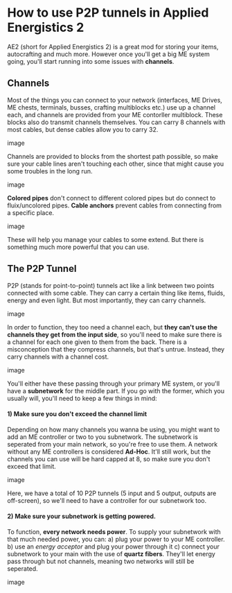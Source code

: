 # How to use P2P tunnels in Applied Energistics 2
AE2 (short for Applied Energistics 2) is a great mod for storing your items, autocrafting and much more. However once you'll get a big ME system going, you'll start running into some issues with **channels**.

## Channels 
Most of the things you can connect to your network (interfaces, ME Drives, ME chests, terminals, busses, crafting multiblocks etc.) use up a channel each, and channels are provided from your ME contorller multiblock. These blocks also do transmit channels themselves. You can carry 8 channels with most cables, but dense cables allow you to carry 32.

image

Channels are provided to blocks from the shortest path possible, so make sure your cable lines aren't touching each other, since that might cause you some troubles in the long run.

image

**Colored pipes** don't connect to different colored pipes but do connect to fluix/uncolored pipes. **Cable anchors** prevent cables from connecting from a specific place.

image

These will help you manage your cables to some extend. But there is something much more powerful that you can use.

## The P2P Tunnel
P2P (stands for point-to-point) tunnels act like a link between two points connected with some cable. They can carry a certain thing like items, fluids, energy and even light. But most importantly, they can carry channels.

image

In order to function, they too need a channel each, but **they can't use the channels they get from the input side**, so you'll need to make sure there is a channel for each one given to them from the back. There is a misconception that they compress channels, but that's untrue. Instead, they carry channels with a channel cost.

image

You'll either have these passing through your primary ME system, or you'll have a **subnetwork** for the middle part. If you go with the former, which you usually will, you'll need to keep a few things in mind:

#### 1) Make sure you don't exceed the channel limit
Depending on how many channels you wanna be using, you might want to add an ME controller or two to you subnetwork. The subnetwork is seperated from your main network, so you're free to use them. A network without any ME controllers is considered **Ad-Hoc**. It'll still work, but the channels you can use will be hard capped at 8, so make sure you don't exceed that limit.

image

Here, we have a total of 10 P2P tunnels (5 input and 5 output, outputs are off-screen), so we'll need to have a controller for our subnetwork too.

#### 2) Make sure your subnetwork is getting powered. 
To function, **every network needs power**. To supply your subnetwork with that much needed power, you can:
        a) plug your power to your ME controller.
        b) use an *energy acceptor* and plug your power through it
        c) connect your subnetwork to your main with the use of **quartz fibers**. They'll let energy pass through but not channels, meaning two networks will still be seperated.

image
